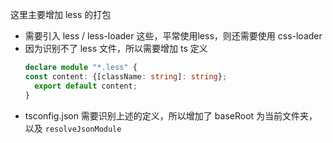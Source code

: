 这里主要增加 less 的打包
- 需要引入 less / less-loader 这些，平常使用less，则还需要使用 css-loader 
- 因为识别不了 less 文件，所以需要增加 ts 定义
  ```ts
  declare module "*.less" {
  const content: {[className: string]: string};
    export default content;
  }
  ```
- tsconfig.json 需要识别上述的定义，所以增加了 baseRoot 为当前文件夹，以及 `resolveJsonModule`